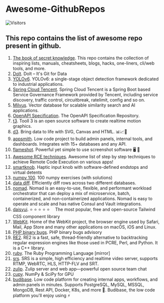 # Awesome-GithubRepos
![Visitors](https://visitor-badge.glitch.me/badge?page_id=sunilrai486.AwesomeGithubRepos&left_color=green&right_color=red)

## This repo contains the list of awesome repo present in github.

1. [The book of secret knowledge](https://github.com/trimstray/the-book-of-secret-knowledge). This repo contains the collection of inspiring lists, manuals, cheatsheets, blogs, hacks, one-liners, cli/web tools, and more.
2. [Dolt](https://github.com/dolthub/dolt). Dolt – It's Git for Data
3. [YOLOv6](https://github.com/meituan/YOLOv6). YOLOv6: a single-stage object detection framework dedicated to industrial applications.
4. [Spring Cloud Tencent](https://github.com/Tencent/spring-cloud-tencent). Spring Cloud Tencent is a Spring Boot based Service Governance Framework provided by Tencent, including service discovery, traffic control, circuitbreak, ratelimit, config and so on.
5. [Milvus](https://github.com/milvus-io/milvus). Vector database for scalable similarity search and AI applications.
6. [OpenAPI Specification](https://github.com/OAI/OpenAPI-Specification). The OpenAPI Specification Repository.
7. [t3](https://github.com/still-scene/t3). Tooll 3 is an open source software to create realtime motion graphics.
8. [d3](https://github.com/d3/d3). Bring data to life with SVG, Canvas and HTML. 📊📈🎉
9. [appsmith](https://github.com/appsmithorg/appsmith). Low code project to build admin panels, internal tools, and dashboards. Integrates with 15+ databases and any API.
10. [flameshot](https://github.com/flameshot-org/flameshot). Powerful yet simple to use screenshot software 🖥️ 📸
11. [Awesome RCE techniques](https://github.com/p0dalirius/Awesome-RCE-techniques). Awesome list of step by step techniques to achieve Remote Code Execution on various apps!
12. [smartknob](https://github.com/scottbez1/smartknob). Haptic input knob with software-defined endstops and virtual detents
13. [numpy 100](https://github.com/rougier/numpy-100). 100 numpy exercises (with solutions)
14. [data diff](https://github.com/datafold/data-diff). Efficiently diff rows across two different databases.
15. [nomad](https://github.com/hashicorp/nomad). Nomad is an easy-to-use, flexible, and performant workload orchestrator that can deploy a mix of microservice, batch, containerized, and non-containerized applications. Nomad is easy to operate and scale and has native Consul and Vault integrations.
16. [daisyui](https://github.com/saadeghi/daisyui). ⭐️ ⭐️ ⭐️ ⭐️ ⭐️  The most popular, free and open-source Tailwind CSS component library
17. [WebKit](https://github.com/WebKit/WebKit). Home of the WebKit project, the browser engine used by Safari, Mail, App Store and many other applications on macOS, iOS and Linux.
18. [PHP binary bugs](https://github.com/CFandR-github/PHP-binary-bugs). PHP binary bugs advisory
19. [RE2](https://github.com/google/re2). RE2 is a fast, safe, thread-friendly alternative to backtracking regular expression engines like those used in PCRE, Perl, and Python. It is a C++ library.
20. [ruby](https://github.com/ruby/ruby). The Ruby Programming Language [mirror]
21. [srs](https://github.com/ossrs/srs). SRS is a simple, high efficiency and realtime video server, supports RTMP, WebRTC, HLS, HTTP-FLV and SRT.
22. [zulip](https://github.com/zulip/zulip). Zulip server and web app—powerful open source team chat
23. [cupy](https://github.com/cupy/cupy). NumPy & SciPy for GPU
24. [budibase](https://github.com/Budibase/budibase). Low code platform for creating internal apps, workflows, and admin panels in minutes. Supports PostgreSQL, MySQL, MSSQL, MongoDB, Rest API, Docker, K8s, and more 🚀. Budibase, the low code platform you'll enjoy using ⚡
